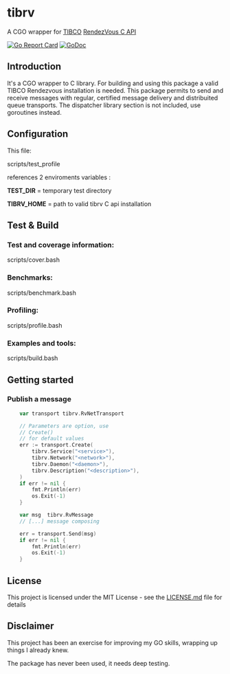 # tibrv
A CGO wrapper for [TIBCO](https://www.tibco.com/) [RendezVous C API](https://docs.tibco.com/pub/rendezvous/8.5.0/doc/html/wwhelp/wwhimpl/js/html/wwhelp.htm)

[![Go Report Card](https://goreportcard.com/badge/github.com/julio77it/tibrv)](https://goreportcard.com/report/github.com/julio77it/tibrv)
[![GoDoc](https://godoc.org/github.com/julio77it/validator?status.svg)](https://pkg.go.dev/github.com/julio77it/tibrv)

## Introduction

It's a CGO wrapper to C library. For building and using this package a valid TIBCO Rendezvous installation is needed.
This package permits to send and receive messages with regular, certified message delivery and distribuited queue transports.
The dispatcher library section is not included, use goroutines instead.

## Configuration

This file:

scripts/test_profile

references 2 enviroments variables :

**TEST_DIR**   = temporary test directory

**TIBRV_HOME** = path to valid tibrv C api installation

## Test & Build

### Test and coverage information:
scripts/cover.bash

### Benchmarks:
scripts/benchmark.bash

### Profiling:
scripts/profile.bash

### Examples and tools:
scripts/build.bash

## Getting started

### Publish a message
```go
    var transport tibrv.RvNetTransport

    // Parameters are option, use
    // Create() 
    // for default values
	err := transport.Create(
		tibrv.Service("<service>"),
		tibrv.Network("<network>"),
		tibrv.Daemon("<daemon>"),
		tibrv.Description("<description>"),
    )
    if err != nil {
        fmt.Println(err)
        os.Exit(-1)
    }   

    var msg  tibrv.RvMessage
    // [...] message composing

    err = transport.Send(msg)
    if err != nil {
        fmt.Println(err)
        os.Exit(-1)
    }   

```


## License

This project is licensed under the MIT License - see the [LICENSE.md](LICENSE.md) file for details

## Disclaimer

This project has been an exercise for improving my GO skills, wrapping up things I already knew.

The package has never been used, it needs deep testing.
